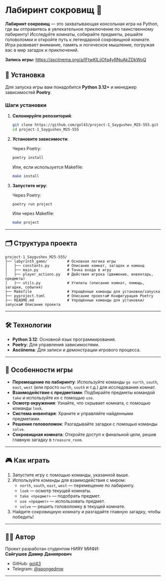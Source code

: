 # Лабиринт сокровищ 🏰

**Лабиринт сокровищ** — это захватывающая консольная игра на Python, где вы отправитесь в увлекательное приключение по таинственному лабиринту! Исследуйте комнаты, собирайте предметы, решайте головоломки и откройте путь к легендарной сокровищной комнате. Игра развивает внимание, память и логическое мышление, погружая вас в мир загадок и приключений.

**Запись игры:** https://asciinema.org/a/lFtwKILjjOfa4yRNuAkZDkWoQ


## 🚀 Установка

Для запуска игры вам понадобится **Python 3.12+** и менеджер зависимостей **Poetry**.

### Шаги установки

1. **Склонируйте репозиторий**:

   ```bash
   git clone https://github.com/gol43/project-1_Saygushev_M25-555.git
   cd project-1_Saygushev_M25-555
   ```

2. **Установите зависимости**:

   Через Poetry:
   ```bash
   poetry install
   ```

   Или, если используется Makefile:
   ```bash
   make install
   ```

3. **Запустите игру**:

   Через Poetry:
   ```bash
   poetry run project
   ```

   Или через Makefile:
   ```bash
   make project
   ```

---

## 🗂 Структура проекта

```
project-1_Saygushev_M25-555/
├── labyrinth_game/         # Основная логика игры
│   ├── constants.py        # Описание комнат, загадок и команд
│   ├── main.py             # Точка входа в игру
│   ├── player_actions.py   # Действия игрока (движение, инвентарь, предметы)
│   ├── utils.py            # Утилиты (описание комнат, помощь, загадки, события)
├── Makefile                # Упрощённые команды для установки/запуска
├── pyproject.toml          # Описание проекта# Конфигурация Poetry
├── README.md               # Упрощённые команды для установки/запуска# Описание проекта
```

---

## 🛠 Технологии

- **Python 3.12**: Основной язык программирования.
- **Poetry**: Для управления зависимостями.
- **Asciinema**: Для записи и демонстрации игрового процесса.

---

## 🎯 Особенности игры

- **Перемещение по лабиринту**: Используйте команды `go north`, `south`, `east`, `west` (или просто `north`, `south` и т.д.) для исследования комнат.
- **Взаимодействие с предметами**: Подбирайте предметы командой `take` и используйте их с помощью `use`.
- **Осмотр окружения**: Узнайте, что скрывает комната, с помощью команды `look`.
- **Система инвентаря**: Храните и управляйте найденными предметами.
- **Решение головоломок**: Разгадывайте загадки с помощью команды `solve`.
- **Сокровищная комната**: Откройте доступ к финальной цели, решив главную загадку в `treasure_room`.

---

## 🎮 Как играть

1. Запустите игру с помощью команды, указанной выше.
2. Используйте команды для взаимодействия с миром:
   - `north`, `south`, `east`, `west` — перемещение по лабиринту.
   - `look` — осмотр текущей комнаты.
   - `take <предмет>` — подобрать предмет.
   - `use <предмет>` — использовать предмет.
   - `solve` — решить головоломку в текущей комнате.
3. Найдите сокровищную комнату и разгадайте главную загадку, чтобы победить!

---

## 👨‍💻 Автор

Проект разработан студентом НИЯУ МИФИ:  
**Сайгушев Дамир Даниярович**  
- GitHub: [gol43](https://github.com/gol43)  
- Telegram: [@spongedmw](https://t.me/spongedmw)

---